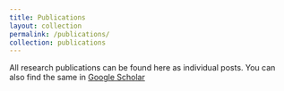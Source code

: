 ```yaml
---
title: Publications
layout: collection
permalink: /publications/
collection: publications
---
```


All research publications can be found here as individual posts. You can also find the same in [Google Scholar](https://scholar.google.co.in/citations?user=6fSYWhkAAAAJ&hl=en)
